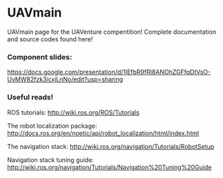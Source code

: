# UAVmain
UAVmain page for the UAVenture compentition! Complete documentation and source codes found here!

### Component slides:
https://docs.google.com/presentation/d/1lEfbR9fRl8ANOhZGFfqDtVsO-UvMW82fzk3icxjLnNo/edit?usp=sharing


### Useful reads!
ROS tutorials:
http://wiki.ros.org/ROS/Tutorials

The robot localization package: http://docs.ros.org/en/noetic/api/robot_localization/html/index.html

The navigation stack:
http://wiki.ros.org/navigation/Tutorials/RobotSetup

Navigation stack tuning guide:
http://wiki.ros.org/navigation/Tutorials/Navigation%20Tuning%20Guide
